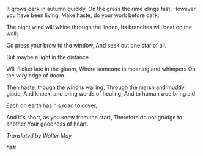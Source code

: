  
It grows dark in autumn quickly, On the grass the rime clings fast, However you have been living, Make haste, do your work before dark.

The night wind will whine through the linden, Its branches will beat on the wall;

Go press your brow to the window, And seek out one star of all.

But maybe a light in the distance

Will flicker late in the gloom, Where someone is moaning and whimpers On the very edge of doom.

Then haste, though the wind is wailing, Through the marsh and muddy glade, And knock, and bring words of healing, And  to human woe bring aid.

Each on earth has his road to cover,

And it's short, as you know from the start, Therefore do not grudge to another Your goodness of heart.

_Translated by Walter May_

*##
